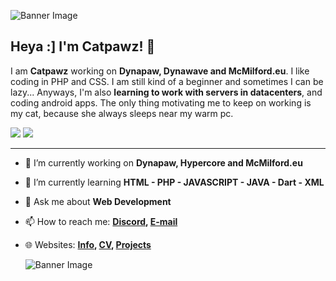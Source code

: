 ![Banner Image](https://dynapaw.eu/wp-content/uploads/2023/11/2023-09-18_20.48.30-e1699805636865-1-e1699900320957.png)

## Heya :] I'm Catpawz! 🎉

I am **Catpawz** working on **Dynapaw, Dynawave and McMilford.eu**. I like coding in PHP and CSS. I am still kind of a beginner and sometimes I can be lazy... Anyways, I'm also **learning to work with servers in datacenters**, and coding android apps. The only thing motivating me to keep on working is my cat, because she always sleeps near my warm pc. 

<img src="https://wakapi.dynapaw.eu/api/badge/yumi/interval:today?label=today"></img>
<img src="https://wakapi.dynapaw.eu/api/badge/yumi/interval:30_days?label=last%2030d"></img>

---

- 🔭 I’m currently working on **Dynapaw, Hypercore and McMilford.eu**
- 🌱 I’m currently learning **HTML - PHP - JAVASCRIPT - JAVA - Dart - XML**
- 💬 Ask me about **Web Development**
- 📫 How to reach me:
  **[Discord](https://discordapp.com/users/852891077097947156), [E-mail](mailto:yumithecat@dynapaw.eu)**
- 🌐 Websites: 
  **[Info](https://info.catpawz.eu), [CV](https://portfolio.catpawz.eu), [Projects](https://projects.catpawz.eu)**

  ![Banner Image](https://github-readme-stats.vercel.app/api/wakatime?username=yumi&api_domain=wakapi.dynapaw.eu&bg_color=110d17&title_color=c9a8e7&icon_color=2F855A&text_color=ffffff&custom_title=Catpawz%20%20programing%20%20stats)
